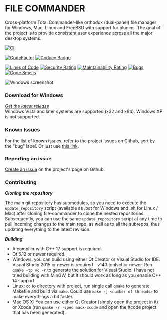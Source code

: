 # FILE COMMANDER

   Cross-platform Total Commander-like orthodox (dual-panel) file manager for Windows, Mac,  Linux and FreeBSD with support for plugins. The goal of the project is to provide consistent user experience across all the major desktop systems. 

[![CI](https://github.com/VioletGiraffe/file-commander/actions/workflows/CI.yml/badge.svg)](https://github.com/VioletGiraffe/file-commander/actions/workflows/CI.yml)

[![CodeFactor](https://www.codefactor.io/repository/github/violetgiraffe/file-commander/badge/master)](https://www.codefactor.io/repository/github/violetgiraffe/file-commander/overview/master)
[![Codacy Badge](https://app.codacy.com/project/badge/Grade/190add40753b46edbaa1327068263263)](https://www.codacy.com/gh/VioletGiraffe/file-commander/dashboard?utm_source=github.com&amp;utm_medium=referral&amp;utm_content=VioletGiraffe/file-commander&amp;utm_campaign=Badge_Grade)

[![Lines of Code](https://sonarcloud.io/api/project_badges/measure?project=VioletGiraffe_file-commander&metric=ncloc)](https://sonarcloud.io/dashboard?id=VioletGiraffe_file-commander)
[![Security Rating](https://sonarcloud.io/api/project_badges/measure?project=VioletGiraffe_file-commander&metric=security_rating)](https://sonarcloud.io/dashboard?id=VioletGiraffe_file-commander)
[![Maintainability Rating](https://sonarcloud.io/api/project_badges/measure?project=VioletGiraffe_file-commander&metric=sqale_rating)](https://sonarcloud.io/dashboard?id=VioletGiraffe_file-commander)
[![Bugs](https://sonarcloud.io/api/project_badges/measure?project=VioletGiraffe_file-commander&metric=bugs)](https://sonarcloud.io/dashboard?id=VioletGiraffe_file-commander)
[![Code Smells](https://sonarcloud.io/api/project_badges/measure?project=VioletGiraffe_file-commander&metric=code_smells)](https://sonarcloud.io/dashboard?id=VioletGiraffe_file-commander)

![Windows screenshot](/../gh-pages/screenshots/Windows/screenshot.png?raw=true)

### Download for Windows

*<a href="https://github.com/VioletGiraffe/file-commander/releases/latest">Get the latest release</a>*    
Windows Vista and later systems are supported (x32 and x64). Windows XP is not supported.

### Known Issues
For the list of known issues, refer to the project issues on Github, sort by the "bug" label. Or just use <a href="https://github.com/VioletGiraffe/file-commander/labels/bug">this link</a>.

### Reporting an issue
<a href="https://github.com/VioletGiraffe/file-commander/issues/new">Create an issue</a> on the project's page on Github.

### Contributing

***Cloning the repository***

   The main git repository has submodules, so you need to execute the `update_repository` script (available as .bat for Windows and .sh for Linux / Mac) after cloning file-commander to clone the nested repositories. Subsequently, you can use the same `update_repository` script at any time to pull incoming changes to the main repo, as well as to all the subrepos, thus updating everything to the latest revision.

***Building***

* A compiler with C++ 17 support is required.
* Qt 5.12 or newer required.
* Windows: you can build using either Qt Creator or Visual Studio for IDE. Visual Studio 2015 or newer is required - v140 toolset or newer. Run `qmake -tp vc -r` to generate the solution for Visual Studio. I have not tried building with MinGW, but it should work as long as you enable C++ 14 support.
* Linux: `cd` to directory with project, run single call `qmake` to generate Makefile and build via `make`. Could use `make -j <number of threads>` to make everythings a bit faster.
* Mac OS X: You can use either Qt Creator (simply open the project in it) or Xcode (run `qmake -r -spec macx-xcode` and open the Xcode project that has been generated).
   
